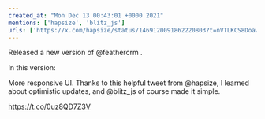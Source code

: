```yaml
---
created_at: "Mon Dec 13 00:43:01 +0000 2021"
mentions: ['hapsize', 'blitz_js']
urls: ['https://x.com/hapsize/status/1469120091862220803?t=nVTLKCS8DoawnFyVMoRTfw&s=19']
---
```


Released a new version of @feathercrm .

In this version: 

More responsive UI. Thanks to this helpful tweet from @hapsize, I learned about optimistic updates, and @blitz_js of course made it simple. 

https://t.co/0uz8QD7Z3V